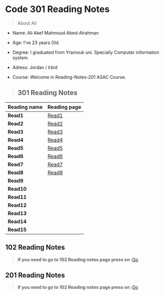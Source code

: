 # Code 301 Reading Notes

>About Ali 

* Name: Ali Akef Mahmoud Abed-Alrahman

* Age: I've 23 years Old. 

* Degree: I graduated from Yramouk uni. Specially Computer information system. 

* Adress: Jordan / Irbid

* Course: Welcome in Reading-Notes-201 ASAC Course.



>## 301 Reading Notes


Reading name     | Reading page
---------------- | ----------------------
**Read1**        | [Read1](Read1.md)
**Read2**        | [Read2](Read2.md)
**Read3**        | [Read3](Read3.md)
**Read4**        | [Read4](Read4.md)
**Read5**        | [Read5](Read5.md)
**Read6**        | [Read6](Read6.md)
**Read7**        | [Read7](Read7.md)
**Read8**        | [Read8](Read8.md)
**Read9**        | 
**Read10**       | 
**Read11**       |  
**Read12**       |  
**Read13**       |  
**Read14**       |  
**Read15**       | 


## 102 Reading Notes

>**If you need to go to 102 Reading notes page press on :**[Go](https://alishiyyab.github.io/Reading-notes/)

## 201 Reading Notes

>**If you need to go to 102 Reading notes page press on :**[Go](https://github.com/AliShiyyab/Reading-Notes-201)